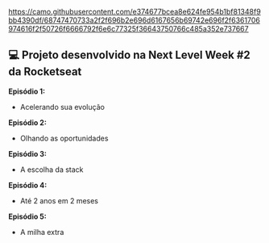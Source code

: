 https://camo.githubusercontent.com/e374677bcea8e624fe954b1bf81348f9bb4390df/68747470733a2f2f696b2e696d6167656b69742e696f2f6361706974616f2f50726f6666792f6e6c77325f36643750766c485a352e737667

<h2> 💻 Projeto desenvolvido na Next Level Week #2 da Rocketseat </h2>

<strong>Episódio 1:</strong>
  - Acelerando sua evolução
 
<strong>Episódio 2:</strong>
  - Olhando as oportunidades
  
<strong>Episódio 3:</strong>
  - A escolha da stack
  
<strong>Episódio 4:</strong>
  - Até 2 anos em 2 meses
  
<strong>Episódio 5:</strong>
  - A milha extra
